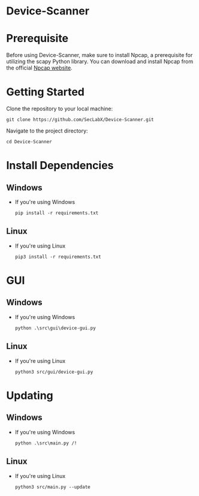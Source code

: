 # Device-Scanner

# Prerequisite
Before using Device-Scanner, make sure to install Npcap, a prerequisite for utilizing the scapy Python library. You can download and install Npcap from the official [Npcap website](https://npcap.com/).

# Getting Started

Clone the repository to your local machine:
```
git clone https://github.com/SecLabX/Device-Scanner.git
```

Navigate to the project directory:
```
cd Device-Scanner
```

# Install Dependencies
## Windows
-  If you're using Windows 
    ```
    pip install -r requirements.txt
    ```

## Linux
- If you're using Linux
    ```
    pip3 install -r requirements.txt
    ```

# GUI
## Windows
-  If you're using Windows 
    ```
    python .\src\gui\device-gui.py
    ```

## Linux
- If you're using Linux
    ```
    python3 src/gui/device-gui.py
    ```

# Updating
## Windows
-  If you're using Windows 
    ```
    python .\src\main.py /!
    ```

## Linux
- If you're using Linux
    ```
    python3 src/main.py --update
    ```